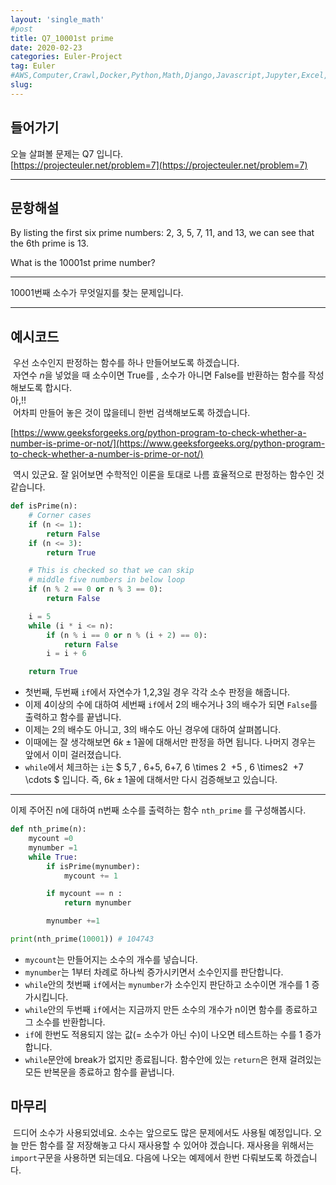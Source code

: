 ```yaml
---
layout: 'single_math'
#post
title: Q7_10001st prime
date: 2020-02-23
categories: Euler-Project
tag: Euler
#AWS,Computer,Crawl,Docker,Python,Math,Django,Javascript,Jupyter,Excel,Etc,Matplotlib
slug:  
---
```

## 들어가기

오늘 살펴볼 문제는 Q7 입니다.  
[https://projecteuler.net/problem=7](https://projecteuler.net/problem=7)

---

## 문항해설

By listing the first six prime numbers: 2, 3, 5, 7, 11, and 13, we can see that the 6th prime is 13.

What is the 10001st prime number?

---

10001번째 소수가 무엇일지를 찾는 문제입니다.

---

## 예시코드

 우선 소수인지 판정하는 함수를 하나 만들어보도록 하겠습니다.  
 자연수 $n$을 넣었을 때 소수이면 True를 , 소수가 아니면 False를 반환하는 함수를 작성해보도록 합시다.  
아,!!  
 어차피 만들어 놓은 것이 많을테니 한번 검색해보도록 하겠습니다.

[https://www.geeksforgeeks.org/python-program-to-check-whether-a-number-is-prime-or-not/](https://www.geeksforgeeks.org/python-program-to-check-whether-a-number-is-prime-or-not/)

 역시 있군요. 잘 읽어보면 수학적인 이론을 토대로 나름 효율적으로 판정하는 함수인 것 같습니다.

``` python
def isPrime(n):
    # Corner cases
    if (n <= 1):
        return False
    if (n <= 3):
        return True

    # This is checked so that we can skip
    # middle five numbers in below loop
    if (n % 2 == 0 or n % 3 == 0):
        return False

    i = 5
    while (i * i <= n):
        if (n % i == 0 or n % (i + 2) == 0):
            return False
        i = i + 6

    return True
```

-   첫번째, 두번째 `if`에서 자연수가 1,2,3일 경우 각각 소수 판정을 해줍니다.
-   이제 4이상의 수에 대하여 세번째 `if`에서 2의 배수거나 3의 배수가 되면 `False`를 출력하고 함수를 끝냅니다.
-   이제는 2의 배수도 아니고, 3의 배수도 아닌 경우에 대하여 살펴봅니다.
-   이때에는 잘 생각해보면 $6k ± 1$꼴에 대해서만 판정을 하면 됩니다. 나머지 경우는 앞에서 이미 걸러졌습니다.
-   `while`에서 체크하는 `i`는 $ 5,7 , 6+5, 6+7, 6 \\times 2  +5 , 6 \\times2  +7 \\cdots $ 입니다. 즉, $6k ± 1$꼴에 대해서만 다시 검증해보고 있습니다.

---

이제 주어진 n에 대하여 n번째 소수를 출력하는 함수 `nth_prime` 를 구성해봅시다.

``` python
def nth_prime(n):
    mycount =0 
    mynumber =1
    while True:
        if isPrime(mynumber):
            mycount += 1

        if mycount == n :
            return mynumber

        mynumber +=1

print(nth_prime(10001)) # 104743
```

-   `mycount`는 만들어지는 소수의 개수를 넣습니다.
-   `mynumber`는 1부터 차례로 하나씩 증가시키면서 소수인지를 판단합니다.
-   `while`안의 첫번째 `if`에서는 `mynumber`가 소수인지 판단하고 소수이면 개수를 1 증가시킵니다.
-   `while`안의 두번째 `if`에서는 지금까지 만든 소수의 개수가 n이면 함수를 종료하고 그 소수를 반환합니다.
-   `if`에 한번도 적용되지 않는 값(= 소수가 아닌 수)이 나오면 테스트하는 수를 1 증가합니다.
-   `while`문안에 break가 없지만 종료됩니다. 함수안에 있는 `return`은 현재 걸려있는 모든 반복문을 종료하고 함수를 끝냅니다.

## 마무리

 드디어 소수가 사용되었네요. 소수는 앞으로도 많은 문제에서도 사용될 예정입니다. 오늘 만든 함수를 잘 저장해놓고 다시 재사용할 수 있어야 겠습니다. 재사용을 위해서는 `import`구문을 사용하면 되는데요. 다음에 나오는 예제에서 한번 다뤄보도록 하겠습니다.